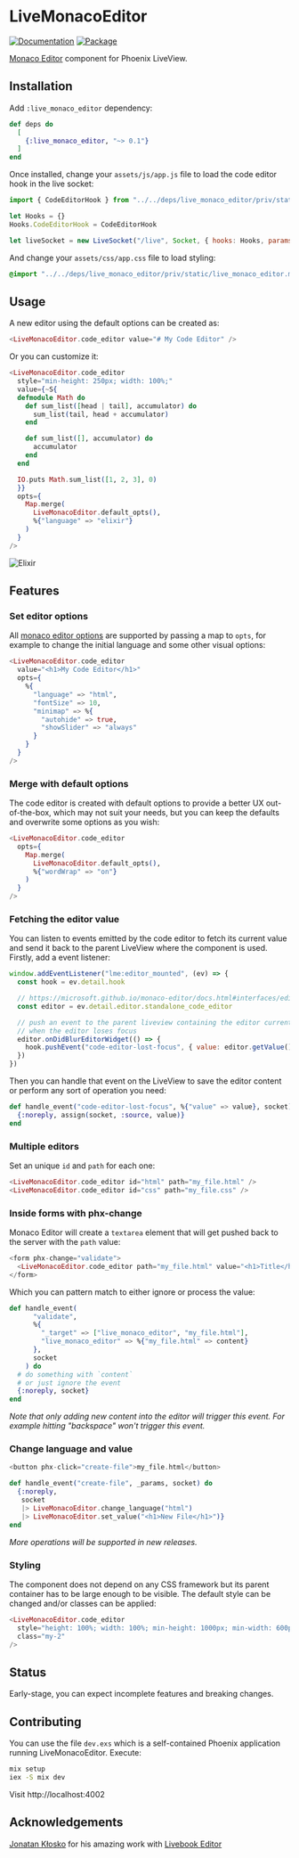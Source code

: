 # LiveMonacoEditor

[![Documentation](http://img.shields.io/badge/hex.pm-docs-green.svg?style=flat)](https://hexdocs.pm/live_monaco_editor)
[![Package](https://img.shields.io/hexpm/v/live_monaco_editor.svg)](https://hex.pm/packages/live_monaco_editor)

<!-- MDOC -->

[Monaco Editor](https://microsoft.github.io/monaco-editor/) component for Phoenix LiveView.

## Installation

Add `:live_monaco_editor` dependency:

```elixir
def deps do
  [
    {:live_monaco_editor, "~> 0.1"}
  ]
end
```

Once installed, change your `assets/js/app.js` file to load the code editor hook in the live socket:

```javascript
import { CodeEditorHook } from "../../deps/live_monaco_editor/priv/static/live_monaco_editor.esm"

let Hooks = {}
Hooks.CodeEditorHook = CodeEditorHook

let liveSocket = new LiveSocket("/live", Socket, { hooks: Hooks, params: { _csrf_token: csrfToken } })
```

And change your `assets/css/app.css` file to load styling:

```css
@import "../../deps/live_monaco_editor/priv/static/live_monaco_editor.min.css";
```

## Usage

A new editor using the default options can be created as:

```heex
<LiveMonacoEditor.code_editor value="# My Code Editor" />
```

Or you can customize it:

```heex
<LiveMonacoEditor.code_editor
  style="min-height: 250px; width: 100%;"
  value={~S{
  defmodule Math do
    def sum_list([head | tail], accumulator) do
      sum_list(tail, head + accumulator)
    end

    def sum_list([], accumulator) do
      accumulator
    end
  end

  IO.puts Math.sum_list([1, 2, 3], 0)
  }}
  opts={
    Map.merge(
      LiveMonacoEditor.default_opts(),
      %{"language" => "elixir"}
    )
  }
/>
```

![Elixir](https://raw.github.com/BeaconCMS/live_monaco_editor/main/assets/elixir.png)

## Features

### Set editor options

All [monaco editor options](https://microsoft.github.io/monaco-editor/docs.html#interfaces/editor.IStandaloneEditorConstructionOptions.html) are supported by passing a map to `opts`, for example to change the initial language and some other visual options:

```heex
<LiveMonacoEditor.code_editor
  value="<h1>My Code Editor</h1>"
  opts={
    %{
      "language" => "html",
      "fontSize" => 10,
      "minimap" => %{
        "autohide" => true,
        "showSlider" => "always"
      }
    }
  }
/>
```

### Merge with default options

The code editor is created with default options to provide a better UX out-of-the-box, which may not suit your needs, but you can keep the defaults and overwrite some options as you wish:

```heex
<LiveMonacoEditor.code_editor
  opts={
    Map.merge(
      LiveMonacoEditor.default_opts(),
      %{"wordWrap" => "on"}
    )
  }
/>
```

### Fetching the editor value

You can listen to events emitted by the code editor to fetch its current value and send it back to the parent LiveView where the component is used. Firstly, add a event listener:

```javascript
window.addEventListener("lme:editor_mounted", (ev) => {
  const hook = ev.detail.hook

  // https://microsoft.github.io/monaco-editor/docs.html#interfaces/editor.IStandaloneCodeEditor.html
  const editor = ev.detail.editor.standalone_code_editor

  // push an event to the parent liveview containing the editor current value
  // when the editor loses focus
  editor.onDidBlurEditorWidget(() => {
    hook.pushEvent("code-editor-lost-focus", { value: editor.getValue() })
  })
})
```

Then you can handle that event on the LiveView to save the editor content or perform any sort of operation you need:

```elixir
def handle_event("code-editor-lost-focus", %{"value" => value}, socket) do
  {:noreply, assign(socket, :source, value)}
end
```

### Multiple editors

Set an unique `id` and `path` for each one:

```heex
<LiveMonacoEditor.code_editor id="html" path="my_file.html" />
<LiveMonacoEditor.code_editor id="css" path="my_file.css" />
```

### Inside forms with phx-change

Monaco Editor will create a `textarea` element that will get pushed back to the server with the `path` value:

```heex
<form phx-change="validate">
  <LiveMonacoEditor.code_editor path="my_file.html" value="<h1>Title</h1>" />
</form>
```

Which you can pattern match to either ignore or process the value:

```elixir
def handle_event(
      "validate",
      %{
        "_target" => ["live_monaco_editor", "my_file.html"],
        "live_monaco_editor" => %{"my_file.html" => content}
      },
      socket
    ) do
  # do something with `content`
  # or just ignore the event
  {:noreply, socket}
end
```

_Note that only adding new content into the editor will trigger this event. For example hitting "backspace" won't trigger this event._

### Change language and value

```heex
<button phx-click="create-file">my_file.html</button>
```

```elixir
def handle_event("create-file", _params, socket) do
  {:noreply,
   socket
   |> LiveMonacoEditor.change_language("html")
   |> LiveMonacoEditor.set_value("<h1>New File</h1>")}
end
```

_More operations will be supported in new releases._

### Styling

The component does not depend on any CSS framework but its parent container has to be large enough to be visible. The default style can be changed and/or classes can be applied:

```heex
<LiveMonacoEditor.code_editor
  style="height: 100%; width: 100%; min-height: 1000px; min-width: 600px;"
  class="my-2"
/>
```

## Status

Early-stage, you can expect incomplete features and breaking changes.

## Contributing

You can use the file `dev.exs` which is a self-contained Phoenix application running LiveMonacoEditor. Execute:

```sh
mix setup
iex -S mix dev
```

Visit http://localhost:4002

## Acknowledgements

[Jonatan Kłosko](https://github.com/jonatanklosko) for his amazing work with [Livebook Editor](https://github.com/livebook-dev/livebook/blob/main/assets/js/hooks/cell_editor.js)
